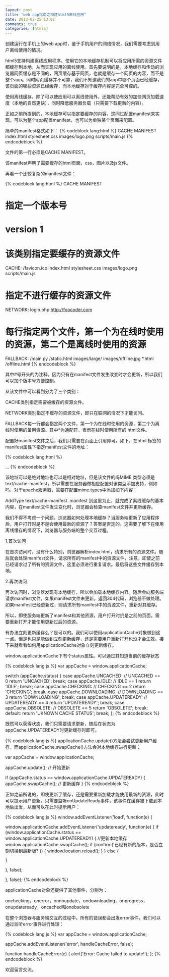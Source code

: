 ```yaml
---
layout: post
title: "web app指南之构建html5离线应用"
date: 2013-02-25 13:02
comments: true
categories: [html5]
---
```


创建运行在手机上的web app时，鉴于手机用户的网络情况，我们需要考虑到用户离线使用的情况。

html5支持构建离线应用程序。使用它的本地缓存机制可以将应用所需的资源文件都缓存到本地，从而实现应用的离线使用。首先要说明的是，本地缓存和传动的浏览器网页缓存是不同的，网页缓存基于网页，也就是缓存一个网页的内容，而不是整个app。同时网页缓存并不可靠，我们不知道我们的app中哪个页面已经缓存，该页面的哪些资源已经缓存，而本地缓存对于缓存内容是完全可控的。

<!-- more -->
使用离线缓存，除了可以使应用可以离线使用外，还能帮助有效的加快网页加载速度（本地的自然更快），同时降低服务器负载（只需要下载更新的内容）。

正如之前所提到的，本地缓存可以指定要缓存的内容，这同过配置manifest来实现。可以为整个app配置manifest，也可以为单独某个页面来配置。

简单的manifest格式如下：
{% codeblock lang:html %}
CACHE MANIFEST
index.html
stylesheet.css
images/logo.png
scripts/main.js
{% endcodeblock %}

文件的第一行必须是CACHE MANIFEST。

该manifest声明了需要缓存的html页面，css，图片以及js文件。

再看一个比较复杂的manifest文件：

{% codeblock lang:html %}
CACHE MANIFEST
# 指定一个版本号
# version 1
# 该类别指定要缓存的资源文件
CACHE:
/favicon.ico
index.html
stylesheet.css
images/logo.png
scripts/main.js

# 指定不进行缓存的资源文件
NETWORK:
login.php
http://foocoder.com

# 每行指定两个文件，第一个为在线时使用的资源，第二个是离线时使用的资源
FALLBACK:
/main.py /static.html
images/large/ images/offline.jpg
*.html /offline.html
{% endcodeblock %}

其中#号开头的为注释。因为只有在manifest文件发生改变时才会更新，所以我们可以加个版本号方便控制。

从该文件中可以看到分为了三个类别：

CACHE类别指定需要被缓存的资源文件。

NETWORK类别指定不缓存的资源文件，即只在联网的情况下才能访问。

FALLBACK每一行都会指定两个文件，第一个为在线时使用的资源，第二个为离线时使用的备用资源。其中*为通配符，表示在线时使用所有的.html文件。

配置好manifest文件之后，我们只需要在页面上引用即可。如下，在html 标签的manifest属性下指定manifest文件的地址：

{% codeblock lang:html %}
<html manifest="app.manifest">
...
</html>
{% endcodeblock %}

该地址可以是绝对地址也可以是相对地址，但是该文件的吗MIME 类型必须是text/cache-manifest，所以需要在服务器做相应配置对该类型添加支持，例如吗，对于apache服务器，需要在配置mime.types中添加如下内容：

AddType text/cache-manifest .manifest
到这里为止，就完成了离线缓存的基本内容，在manifest文件发生变化时，浏览器会检查manifest文件并更新缓存。

我们不得不考虑一个问题，浏览器如何处理本地缓存？当服务端更新了应用程序后，用户打开时是不是会使用最新的资源了？答案是否定的。这需要了解下在使用离线缓存的情况下，浏览器与服务端的整个交互过程。

1.首次访问

在首次访问时，没有什么特别，浏览器解析index.html，请求所有的资源文件。随后就会处理manifest文件，请求所有的manifest中的资源文件，注意，即使之前已经请求过了所有的资源文件，这里必须进行重复请求。最后将这些文件缓存到本地。

2.再次访问

再次访问时，浏览器发现有本地缓存，所以会加载本地缓存内容。随后会向服务端请求manifest文件，如果manifest文件未更新，返回304代码，浏览器不做处理。如果manifest已经更新过，则请求所有manifest中的资源文件，重新对其缓存。

所以，即使服务端更新了manifest和其他资源，用户打开时扔是之前的页面。需要重新打开才能使用更新过后的资源。

有办法立刻更新缓存么？是可以的。我们可以使用applicationCache对象做到这一点。但是也只是能做到立刻更新缓存，还是需要用户重新打开也没才会生效。接下来就看看如何用applicationCache对象立刻更新缓存。

window.applicationCache下有个status属性。可以通过其知道当前的缓存状态

{% codeblock lang:js %}
var appCache = window.applicationCache; 
  
switch (appCache.status) { 
  case appCache.UNCACHED: // UNCACHED == 0 
    return 'UNCACHED'; 
    break; 
  case appCache.IDLE: // IDLE == 1 
    return 'IDLE'; 
    break; 
  case appCache.CHECKING: // CHECKING == 2 
    return 'CHECKING'; 
    break; 
  case appCache.DOWNLOADING: // DOWNLOADING == 3 
    return 'DOWNLOADING'; 
    break; 
  case appCache.UPDATEREADY:  // UPDATEREADY == 4 
    return 'UPDATEREADY'; 
    break; 
  case appCache.OBSOLETE: // OBSOLETE == 5 
    return 'OBSOLETE'; 
    break; 
  default: 
    return 'UKNOWN CACHE STATUS'; 
    break; 
};
{% endcodeblock %}

既然可以获得状态，我们只需要请求更新，随后在状态为appCache.UPDATEREADY时更新缓存时即可。

{% codeblock lang:js %}
applicationCache.update()方法会尝试更新用户缓存，而applicationCache.swapCache()方法会对本地缓存进行更新：

var appCache = window.applicationCache;
 
appCache.update(); // 开始更新
 
if (appCache.status == window.applicationCache.UPDATEREADY) {
  appCache.swapCache();  // 更新缓存
}
{% endcodeblock %}

正如之前所说的，即使更新了缓存，还是需要重新加载才能使用最新的资源，此时可以提示用户更新。只需要监听onUpdateReady事件，该事件在缓存被下载到本地后出发，从而可以在此时提示用户：

{% codeblock lang:js %}
window.addEventListener('load', function(e) {

  window.applicationCache.addEventListener('updateready', function(e) {
    if (window.applicationCache.status == window.applicationCache.UPDATEREADY) {
     //更新本地缓存
      window.applicationCache.swapCache();
      if (confirm('已经有新的版本，是否立刻切换到最新版?')) {
        window.location.reload();
      }
    } else {
     
    }
  }, false);

}, false);
{% endcodeblock %}

applicationCache对象还提供了其他事件，分别为：

onchecking，onerror，onnoupdate，ondownloading，onprogress，onupdateready，oncached和onobsolete

在整个浏览器与服务端交互的过程中，所有的错误都会出发error事件，我们可以通过监听error事件进行处理：

{% codeblock lang:js %}
var appCache = window.applicationCache;
 
appCache.addEventListener('error', handleCacheError, false);
 
function handleCacheError(e) {
  alert('Error: Cache failed to update!');
};
{% endcodeblock %}

欢迎留言交流。
